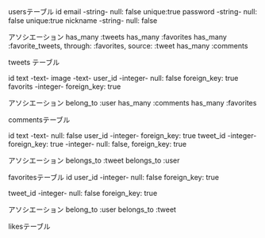 usersテーブル
id
email -string- null: false unique:true
password -string- null: false unique:true
nickname -string- null: false

アソシエーション
has_many :tweets
has_many :favorites
has_many :favorite_tweets,
through: :favorites, source: :tweet
has_many :comments

tweets テーブル

id
text -text-
image -text-
user_id -integer- null: false foreign_key: true
favorits -integer- foreign_key: true

アソシエーション
belong_to :user
has_many :comments
has_many :favorites


commentsテーブル

id
text -text- null: false
user_id -integer- foreign_key: true
tweet_id -integer- foreign_key: true
-integer- null: false, foreign_key: true

アソシエーション
belongs_to :tweet
belongs_to :user

favoritesテーブル
id
user_id
-integer- null: false foreign_key: true

tweet_id
-integer- null: false foreign_key: true

アソシエーション
belong_to :user
belongs_to :tweet

likesテーブル